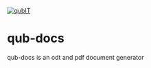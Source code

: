 [![qubIT](http://www.qub-it.com/cms/images/qubIT_logo_transparent_medium.png)](http://www.qub-it.com)

# qub-docs
qub-docs is an odt and pdf document generator
